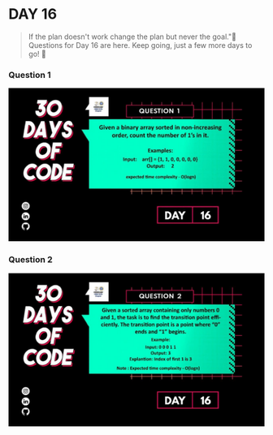 # DAY 16
>  If the plan doesn't work change the plan but never the goal."🏁
Questions for Day 16 are here. Keep going, just a few more days to go! 🚀
### Question 1
<p align="center">
  <img width="auto" height="auto" src="../../.github/Day16-1.jpg">
</p>

### Question 2
<p align="center">
  <img width="auto" height="auto" src="../../.github/Day16-2.jpg">
</p>
